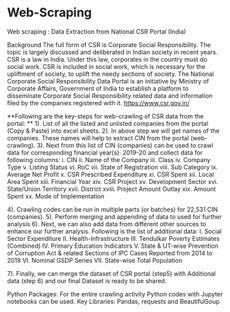 # Web-Scraping
Web scraping : Data Extraction from National CSR Portal (India)

Background
The full form of CSR is Corporate Social Responsibility. The topic is largely discussed and deliberated in Indian society in recent years. CSR is a law in India. Under this law, corporates in the country must do social work. CSR is included in social work, which is necessary for the upliftment of society, to uplift the needy sections of society. 
The National Corporate Social Responsibility Data Portal is an initiative by Ministry of Corporate Affairs, Government of India to establish a platform to disseminate Corporate Social Responsibility related data and information filed by the companies registered with it.
https://www.csr.gov.in/

**Following are the key-steps for web-crawling of CSR data from the portal: **
1). List of all the listed and unlisted companies from the portal (Copy & Paste) into excel sheets.
2). In above step we will get names of the companies. These names will help to extract CIN from the portal (web-crawling).
3). Next from this list of CIN (companies) can be used to crawl data for corresponding financial year(s): 2019-20 and collect data for following columns:
    i.	CIN
    ii.	Name of the Company
    iii.	Class
    iv.	Company Type
    v.	Listing Status
    vi.	RoC
    vii.	State of Registration
    viii.	Sub Category
    ix.	Average Net Profit 
    x.	CSR Prescribed Expenditure 
    xi.	CSR Spent 
    xii.	Local Area Spent 
    xiii.	Financial Year
    xiv.	CSR Project
    xv.	Development Sector
    xvi.	State/Union Territory
    xvii.	District
    xviii.	Project Amount Outlay
    xix.	Amount Spent
    xx.	Mode of Implementation

4). Crawling codes can be run in multiple parts (or batches) for 22,531 CIN (companies).
5). Perform merging and appending of data to used for further analysis
6). Next, we can also add data from different other sources to enhance our further analysis. Following is the list of additional data: 
    I.	Social Sector Expenditure
    II.	Health-Infrastructure
    III.	Tendulkar Poverty Estimates (Combined)
    IV.	Primary Education Indicators
    V.	State & UT-wise Prevention of Corruption Act & related Sections of IPC Cases Reported from 2014 to 2019
    VI.	Nominal GSDP Series
    VII.	State-wise Total Population

7). Finally, we can merge the dataset of CSR portal (step5) with Additional data (step 6) and our final Dataset is ready to be shared.

Python Packages:
For the entire crawling activity Python codes with Jupyter notebooks can be used.
Key Libraries: Pandas, requests and BeautifulSoup

